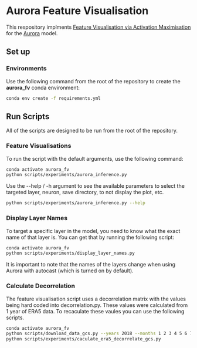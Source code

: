 # Aurora Feature Visualisation
This respository implments [Feature Visualisation via Activation Maximisation](https://distill.pub/2017/feature-visualization/) for the [Aurora](https://github.com/microsoft/aurora/blob/main/aurora/model/aurora.py) model.

## Set up

### Environments
Use the following command from the root of the repository to create the **aurora_fv** conda environment:
```bash
conda env create -f requirements.yml
```

## Run Scripts
All of the scripts are designed to be run from the root of the repository.

### Feature Visualisations
To run the script with the default arguments, use the following command:
```bash
conda activate aurora_fv
python scripts/experiments/aurora_inference.py
```

Use the --help / -h argument to see the available parameters to select the targeted layer, neuron, save directory, to not display the plot, etc.
```bash
python scripts/experiments/aurora_inference.py --help
```


### Display Layer Names
To target a specific layer in the model, you need to know what the exact name of that layer is. You can get that by running the following script:
```bash
conda activate aurora_fv
python scripts/experiments/display_layer_names.py
```
It is important to note that the names of the layers change when using Aurora with autocast (which is turned on by default).

### Calculate Decorrelation
The feature visualisation script uses a decorrelation matrix with the values being hard coded into decorrelation.py. These values were calculated from 1 year of ERA5 data. To recaculate these vaules you can use the following scripts.

```bash
conda activate aurora_fv
python scripts/download_data_gcs.py --years 2018 --months 1 2 3 4 5 6 7 8 9 10 11 12 --days 1 15
python scripts/experiments/caculate_era5_decorrelate_gcs.py
```
